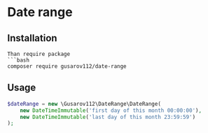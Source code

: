# Date range

## Installation

```
Than require package
```bash
composer require gusarov112/date-range
```

## Usage

```php
$dateRange = new \Gusarov112\DateRange\DateRange(
    new DateTimeImmutable('first day of this month 00:00:00'),
    new DateTimeImmutable('last day of this month 23:59:59')
);
```
